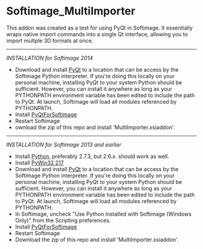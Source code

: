 Softimage_MultiImporter
=======================


This addon was created as a test for using PyQt in Softimage. It essentially wraps native import commands into a single Qt interface, allowing you to import multple 3D formats at once.

___
*INSTALLATION for Softimage 2014*
- Download and install [PyQt](http://sourceforge.net/projects/pyqt/files/PyQt4/PyQt-4.10.3/PyQt4-4.10.3-gpl-Py2.7-Qt4.8.5-x64.exe/download ) to a location that can be access by the Softimage Python interpreter. If you're doing this locally on your personal machine, installing PyQt to your system Python should be sufficient. However, you can install it anywhere as long as your PYTHONPATH environment variable has been edited to include the path to PyQt. At launch, Softimage will load all modules referenced by PYTHONPATH.
- Install [PyQtForSoftimage](https://github.com/caron/PyQtForSoftimage)
- Restart Softimage
- ownload the zip of this repo and install 'MultiImporter.xsiaddon'.

___
*INSTALLATION for Softimage 2013 and earlier*
- Install [Python](http://www.python.org/download/releases/2.7.3/), preferably 2.7.3, but 2.6.x. should work as well.
- Install [PyWin32 217](http://sourceforge.net/projects/pywin32/files/pywin32/Build%20217/)
- Download and install [PyQt](http://sourceforge.net/projects/pyqt/files/PyQt4/PyQt-4.10.3/PyQt4-4.10.3-gpl-Py2.7-Qt4.8.5-x64.exe/download ) to a location that can be access by the Softimage Python interpreter. If you're doing this locally on your personal machine, installing PyQt to your system Python should be sufficient. However, you can install it anywhere as long as your PYTHONPATH environment variable has been edited to include the path to PyQt. At launch, Softimage will load all modules referenced by PYTHONPATH.
- In Softimage, uncheck "Use Python Installed with Softimage (Windows Only)" from the Scripting preferences.
- Install [PyQtForSoftimage](https://github.com/caron/PyQtForSoftimage)
- Restart Softimage
- Download the zip of this repo and install 'MultiImporter.xsiaddon'.

